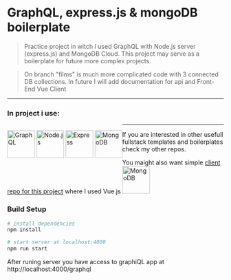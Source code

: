 # GraphQL, express.js & mongoDB boilerplate

> Practice project in witch I used GraphQL with Node.js server (express.js) and MongoDB Cloud.
> This project may serve as a boilerplate for future more complex projects.


> On branch "films" is much more complicated code with 3 connected DB collections.
> In future I will add documentation for api and Front-End Vue Client

---

### In project i use:
<p style="float: left">
<img src="https://spectrum.imgix.net/communities/33d6ade9-d505-40f2-926d-b8836bdccdd0/graphql.png.0.7616626405032714?w=256&h=256&expires=1541894400000&ixlib=js-1.2.0&s=2dbd900fb5e88743c15fbdce89635429" alt="GraphQL" width="64" style="display: inline">
<img src="https://software.intel.com/sites/default/files/managed/fa/a0/Runtime-logo-Node.jpg" alt="Node.js" width="64" style="display: inline">
<img src="https://encrypted-tbn0.gstatic.com/images?q=tbn:ANd9GcS88qsrd0PXJzWBK2MYRgBWchcs-LMBYwBncfMuLDlAWjHbUXvGIw" alt="Express" width="64" style="display: inline">
<img src="https://www.mongodb.com/assets/images/global/leaf.png" alt="MongoDB" width="64" style="display: inline">
</p>

---

If you are interested in other usefull fullstack templates and boilerplates check my other repos.


You maight also want simple [client repo for this project](https://github.com/sebastianluszczek/Vue.js_GraphQL_client) where I used Vue.js <img src="https://cdn-images-1.medium.com/max/800/1*qiTJR-sO5ULMV1YqCItT8w.jpeg" alt="MongoDB" width="64" style="display: inline">

### Build Setup

``` bash
# install dependencies
npm install

# start server at localhost:4000
npm run start
```

After runing server you have access to graphiQL app at http://localhost:4000/graphql

